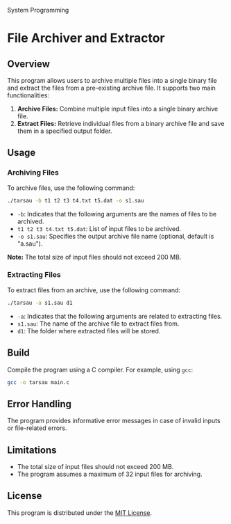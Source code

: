 
System Programming
# File Archiver and Extractor

## Overview

This program allows users to archive multiple files into a single binary file and extract the files from a pre-existing archive file. It supports two main functionalities:

1. **Archive Files:** Combine multiple input files into a single binary archive file.
2. **Extract Files:** Retrieve individual files from a binary archive file and save them in a specified output folder.

## Usage

### Archiving Files

To archive files, use the following command:

```bash
./tarsau -b t1 t2 t3 t4.txt t5.dat -o s1.sau
```

- `-b`: Indicates that the following arguments are the names of files to be archived.
- ` t1 t2 t3 t4.txt t5.dat `: List of input files to be archived.
- `-o s1.sau`: Specifies the output archive file name (optional, default is "a.sau").

**Note:** The total size of input files should not exceed 200 MB.

### Extracting Files

To extract files from an archive, use the following command:

```bash
./tarsau -a s1.sau d1
```

- `-a`: Indicates that the following arguments are related to extracting files.
- `s1.sau`: The name of the archive file to extract files from.
- `d1`: The folder where extracted files will be stored.

## Build

Compile the program using a C compiler. For example, using `gcc`:

```bash
gcc -o tarsau main.c
```






## Error Handling

The program provides informative error messages in case of invalid inputs or file-related errors.

## Limitations

- The total size of input files should not exceed 200 MB.
- The program assumes a maximum of 32 input files for archiving.

## License

This program is distributed under the [MIT License](LICENSE).


